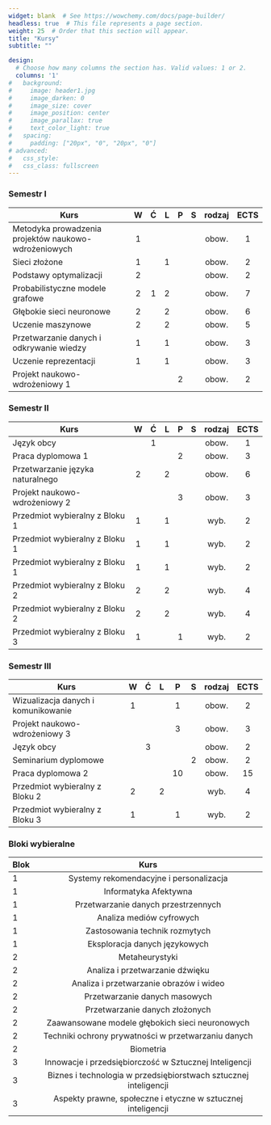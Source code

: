 ```yaml
---
widget: blank  # See https://wowchemy.com/docs/page-builder/
headless: true  # This file represents a page section.
weight: 25  # Order that this section will appear.
title: "Kursy"
subtitle: ""

design:
  # Choose how many columns the section has. Valid values: 1 or 2.
  columns: '1'
#   background: 
#     image: header1.jpg
#     image_darken: 0
#     image_size: cover
#     image_position: center
#     image_parallax: true
#     text_color_light: true
#   spacing:
#     padding: ["20px", "0", "20px", "0"]
# advanced:
#   css_style:
#   css_class: fullscreen
---
```


### Semestr I

<center>

| Kurs                                                 | W | Ć | L | P | S | rodzaj | ECTS |
|------------------------------------------------------|:-:|:-:|:-:|:-:|:-:|:------:|:----:|
| Metodyka prowadzenia projektów naukowo-wdrożeniowych | 1 |   |   |   |   | obow.  | 1    |
| Sieci złożone                                        | 1 |   | 1 |   |   | obow.  | 2    |
| Podstawy optymalizacji                               | 2 |   |   |   |   | obow.  | 2    |
| Probabilistyczne modele grafowe                      | 2 | 1 | 2 |   |   | obow.  | 7    |
| Głębokie sieci neuronowe                             | 2 |   | 2 |   |   | obow.  | 6    |
| Uczenie maszynowe                                    | 2 |   | 2 |   |   | obow.  | 5    |
| Przetwarzanie danych i odkrywanie wiedzy             | 1 |   | 1 |   |   | obow.  | 3    |
| Uczenie reprezentacji                                | 1 |   | 1 |   |   | obow.  | 3    |
| Projekt naukowo-wdrożeniowy 1                        |   |   |   | 2 |   | obow.  | 2    |

</center>

### Semestr II

<center>

| Kurs                                                               | W | Ć | L | P | S | rodzaj | ECTS |
|--------------------------------------------------------------------|:-:|:-:|:-:|:-:|:-:|:------:|:----:|
| Język obcy                                                         |   | 1 |   |   |   | obow.  | 1    |
| Praca dyplomowa 1                                                  |   |   |   | 2 |   | obow.  | 3    |
| Przetwarzanie języka naturalnego                                   | 2 |   | 2 |   |   | obow.  | 6    |
| Projekt naukowo-wdrożeniowy 2                                      |   |   |   | 3 |   | obow.  | 3    |
| Przedmiot wybieralny z Bloku 1                                     | 1 |   | 1 |   |   | wyb.   | 2    |
| Przedmiot wybieralny z Bloku 1                                     | 1 |   | 1 |   |   | wyb.   | 2    |
| Przedmiot wybieralny z Bloku 1                                     | 1 |   | 1 |   |   | wyb.   | 2    |
| Przedmiot wybieralny z Bloku 2                                     | 2 |   | 2 |   |   | wyb.   | 4    |
| Przedmiot wybieralny z Bloku 2                                     | 2 |   | 2 |   |   | wyb.   | 4    |
| Przedmiot wybieralny z Bloku 3                                     | 1 |   |   | 1 |   | wyb.   | 2    |

</center>

### Semestr III

<center>

| Kurs                                                         | W | Ć | L | P  | S | rodzaj | ECTS |
|--------------------------------------------------------------|:-:|:-:|:-:|:--:|:-:|:------:|:----:|
| Wizualizacja danych i komunikowanie                          | 1 |   |   | 1  |   | obow.  | 2    |
| Projekt naukowo-wdrożeniowy 3                                |   |   |   | 3  |   | obow.  | 3    |
| Język obcy                                                   |   | 3 |   |    |   | obow.  | 2    |
| Seminarium dyplomowe                                         |   |   |   |    | 2 | obow.  | 2    |
| Praca dyplomowa 2                                            |   |   |   | 10 |   | obow.  | 15   |
| Przedmiot wybieralny z Bloku 2                               | 2 |   | 2 |    |   | wyb.   | 4    |
| Przedmiot wybieralny z Bloku 3                               | 1 |   |   | 1  |   | wyb.   | 2    |

</center>

### Bloki wybieralne

<center>

| Blok | Kurs                                                               |
|------|:------------------------------------------------------------------:|
|  1   | Systemy rekomendacyjne i personalizacja                            |
|  1   | Informatyka Afektywna                                              |
|  1   | Przetwarzanie danych przestrzennych                                |
|  1   | Analiza mediów cyfrowych                                           |
|  1   | Zastosowania technik rozmytych                                     |
|  1   | Eksploracja danych językowych                                      |
|  2   | Metaheurystyki                                                     |
|  2   | Analiza i przetwarzanie dźwięku                                    |
|  2   | Analiza i przetwarzanie obrazów i wideo                            |
|  2   | Przetwarzanie danych masowych                                      |
|  2   | Przetwarzanie danych złożonych                                     |
|  2   | Zaawansowane modele głębokich sieci neuronowych                    |
|  2   | Techniki ochrony prywatności w przetwarzaniu danych                |
|  2   | Biometria                                                          |
|  3   | Innowacje i przedsiębiorczość w Sztucznej Inteligencji             |
|  3   | Biznes i technologia w przedsiębiorstwach sztucznej inteligencji   |
|  3   | Aspekty prawne, społeczne i etyczne w sztucznej inteligencji       |

</center>
